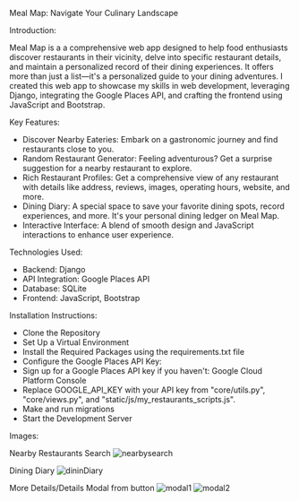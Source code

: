 Meal Map: Navigate Your Culinary Landscape

Introduction:

Meal Map is a a comprehensive web app designed to help food enthusiasts discover restaurants in their vicinity, delve into specific restaurant details, and maintain a personalized record of their dining experiences. It offers more than just a list—it's a personalized guide to your dining adventures. I created this web app to showcase my skills in web development, leveraging Django, integrating the Google Places API, and crafting the frontend using JavaScript and Bootstrap.

Key Features:

- Discover Nearby Eateries: Embark on a gastronomic journey and find restaurants close to you.
- Random Restaurant Generator: Feeling adventurous? Get a surprise suggestion for a nearby restaurant to explore.
- Rich Restaurant Profiles: Get a comprehensive view of any restaurant with details like address, reviews, images, operating hours, website, and more.
- Dining Diary: A special space to save your favorite dining spots, record experiences, and more. It's your personal dining ledger on Meal Map.
- Interactive Interface: A blend of smooth design and JavaScript interactions to enhance user experience.

Technologies Used:

- Backend: Django
- API Integration: Google Places API
- Database: SQLite
- Frontend: JavaScript, Bootstrap

Installation Instructions:

- Clone the Repository
- Set Up a Virtual Environment
- Install the Required Packages using the requirements.txt file
- Configure the Google Places API Key:
- Sign up for a Google Places API key if you haven't: Google Cloud Platform Console
- Replace GOOGLE_API_KEY with your API key from "core/utils.py", "core/views.py", and "static/js/my_restaurants_scripts.js".
- Make and run migrations
- Start the Development Server

Images:

Nearby Restaurants Search
![nearbysearch](https://github.com/D4vid134/MealMap/assets/110314087/d984e6c2-2e8d-4943-9151-1ce0d0544eff)

Dining Diary 
![dininDiary](https://github.com/D4vid134/MealMap/assets/110314087/e1120b39-71b4-49e5-9f4c-60d63bfded49)

More Details/Details Modal from button
![modal1](https://github.com/D4vid134/MealMap/assets/110314087/7b2f9758-3c24-4a3b-9ba6-4d899f95232c)
![modal2](https://github.com/D4vid134/MealMap/assets/110314087/1555fbb1-1ab1-4059-b1a8-75ab4a231989)
